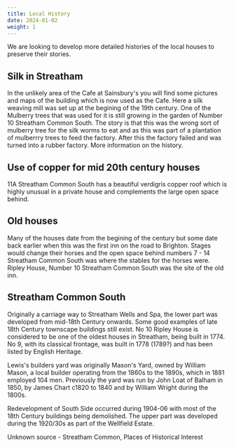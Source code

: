 ```yaml
---
title: Local History
date: 2024-01-02
weight: 1
---
```


We are looking to develop more detailed histories of the local houses to preserve their stories.

## Silk in Streatham

In the unlikely area of the Cafe at Sainsbury's you will find some pictures and maps of the building which is now used as the Cafe.  Here a silk weaving mill was set up at the begining of the 19th century.  One of the Mulberry trees that was used for it is still growing in the garden of Number 10 Streatham Common South.  The story is that this was the wrong sort of mulberry tree for the silk worms to eat and as this was part of a plantation of mulberrry trees to feed the factory.  After this the factory failed and was turned into a rubber factory. More information on the history.

## Use of copper for mid 20th century houses

11A Streatham Common South has a beautiful verdigris copper roof which is highly unusual in a private house and complements the large open space behind.

## Old houses

Many of the houses date from the begining of the century but some date back earlier when this was the first inn on the road to Brighton.   Stages would change their horses and the open space behind numbers 7 - 14 Streatham Common South was where the stables for the horses were.  Ripley House, Number 10 Streatham Common South was the site of the old inn. 

## Streatham Common South

Originally a carriage way to Streatham Wells and Spa, the lower part was developed from mid-18th Century onwards.  Some good examples of late 18th Century townscape buildings still exist.  No 10 Ripley House is considered to be one of the oldest houses in Streatham, being built in 1774.  No 9, with its classical frontage, was built in 1778 (1789?) and has been listed by English Heritage. 

 
Lewis's builders yard was originally Mason's Yard, owned by William Mason, a local builder operating from the 1860s to the 1890s, which in 1881 employed 104 men.  Previously the yard was run by John Loat of Balham in 1850, by James Chart c1820 to 1840 and by William Wright during the 1800s. 

 

Redevelopment of South Side occurred during 1904-06 with most of the 18th Century buildings being demolished.  The upper part was developed during the 1920/30s as part of the Wellfield Estate.

 Unknown source - Streatham Common, Places of Historical Interest
